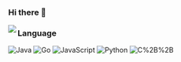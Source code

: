 ### Hi there 👋



<img align="left" src="https://github-readme-stats.vercel.app/api?username=Tptogiar&show_icons=true"/>

### Language

![Java](https://img.shields.io/badge/-Go-b0d3ff?style=flat&logo=openjdk&logoColor=white)
![Go](https://img.shields.io/badge/-Go-b0d3ff?style=flat&logo=go&logoColor=white)
![JavaScript](https://img.shields.io/badge/-Go-b0d3ff?style=flat&logo=javascript&logoColor=white)
![Python](https://img.shields.io/badge/-Go-b0d3ff?style=flat&logo=python&logoColor=white)
![C%2B%2B](https://img.shields.io/badge/-C/C%2B%2B-b0d3ff?style=flat&logo=cplusplus&logoColor=white)




<!--
**Tptogiar/Tptogiar** is a ✨ _special_ ✨ repository because its `README.md` (this file) appears on your GitHub profile.

Here are some ideas to get you started:

- 🔭 I’m currently working on ...
- 🌱 I’m currently learning ...
- 👯 I’m looking to collaborate on ...
- 🤔 I’m looking for help with ...
- 💬 Ask me about ...
- 📫 How to reach me: ...
- 😄 Pronouns: ...
- ⚡ Fun fact: ...
-->
